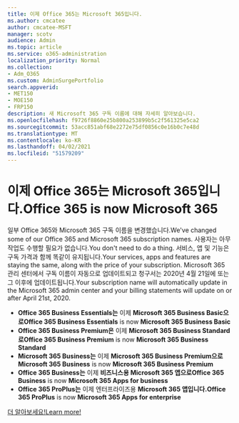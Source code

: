 ```yaml
---
title: 이제 Office 365는 Microsoft 365입니다.
ms.author: cmcatee
author: cmcatee-MSFT
manager: scotv
audience: Admin
ms.topic: article
ms.service: o365-administration
localization_priority: Normal
ms.collection:
- Adm_O365
ms.custom: AdminSurgePortfolio
search.appverid:
- MET150
- MOE150
- FRP150
description: 새 Microsoft 365 구독 이름에 대해 자세히 알아보습니다.
ms.openlocfilehash: f9726f8860e25b800a253899b5c2f561325e5ca2
ms.sourcegitcommit: 53acc851abf68e2272e75df0856c0e16b0c7e48d
ms.translationtype: MT
ms.contentlocale: ko-KR
ms.lasthandoff: 04/02/2021
ms.locfileid: "51579209"
---
```

# <a name="office-365-is-now-microsoft-365"></a><span data-ttu-id="f6c3c-103">이제 Office 365는 Microsoft 365입니다.</span><span class="sxs-lookup"><span data-stu-id="f6c3c-103">Office 365 is now Microsoft 365</span></span>

<span data-ttu-id="f6c3c-104">일부 Office 365와 Microsoft 365 구독 이름을 변경했습니다.</span><span class="sxs-lookup"><span data-stu-id="f6c3c-104">We've changed some of our Office 365 and Microsoft 365 subscription names.</span></span> <span data-ttu-id="f6c3c-105">사용자는 아무 작업도 수행할 필요가 없습니다.</span><span class="sxs-lookup"><span data-stu-id="f6c3c-105">You don't need to do a thing.</span></span> <span data-ttu-id="f6c3c-106">서비스, 앱 및 기능은 구독 가격과 함께 똑같이 유지됩니다.</span><span class="sxs-lookup"><span data-stu-id="f6c3c-106">Your services, apps and features are staying the same, along with the price of your subscription.</span></span> <span data-ttu-id="f6c3c-107">Microsoft 365 관리 센터에서 구독 이름이 자동으로 업데이트되고 청구서는 2020년 4월 21일에 또는 그 이후에 업데이트됩니다.</span><span class="sxs-lookup"><span data-stu-id="f6c3c-107">Your subscription name will automatically update in the Microsoft 365 admin center and your billing statements will update on or after April 21st, 2020.</span></span>

- <span data-ttu-id="f6c3c-108">**Office 365 Business Essentials는** 이제 **Microsoft 365 Business Basic으로**</span><span class="sxs-lookup"><span data-stu-id="f6c3c-108">**Office 365 Business Essentials** is now **Microsoft 365 Business Basic**</span></span>
- <span data-ttu-id="f6c3c-109">**Office 365 Business Premium은** 이제 **Microsoft 365 Business Standard로**</span><span class="sxs-lookup"><span data-stu-id="f6c3c-109">**Office 365 Business Premium** is now **Microsoft 365 Business Standard**</span></span>
- <span data-ttu-id="f6c3c-110">**Microsoft 365 Business는** 이제 **Microsoft 365 Business Premium으로**</span><span class="sxs-lookup"><span data-stu-id="f6c3c-110">**Microsoft 365 Business** is now **Microsoft 365 Business Premium**</span></span>
- <span data-ttu-id="f6c3c-111">**Office 365 Business는** 이제 **비즈니스용 Microsoft 365 앱으로**</span><span class="sxs-lookup"><span data-stu-id="f6c3c-111">**Office 365 Business** is now **Microsoft 365 Apps for business**</span></span>
- <span data-ttu-id="f6c3c-112">**Office 365 ProPlus는** 이제 엔터프라이즈용 **Microsoft 365 앱입니다.**</span><span class="sxs-lookup"><span data-stu-id="f6c3c-112">**Office 365 ProPlus** is now **Microsoft 365 Apps for enterprise**</span></span>

[<span data-ttu-id="f6c3c-113">더 알아보세요!</span><span class="sxs-lookup"><span data-stu-id="f6c3c-113">Learn more!</span></span>](https://go.microsoft.com/fwlink/?linkid=2120533)
